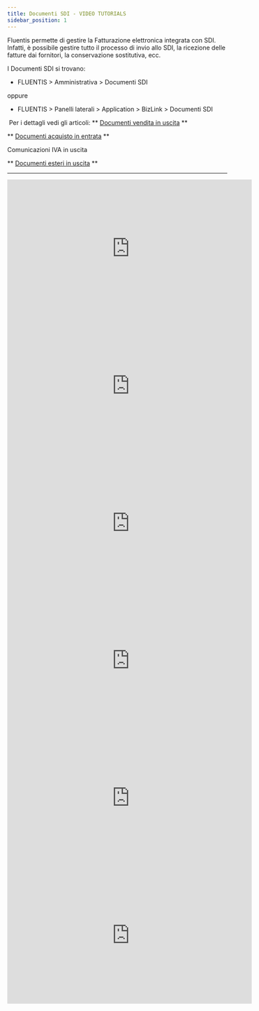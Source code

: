 ```yaml
---
title: Documenti SDI - VIDEO TUTORIALS
sidebar_position: 1
---
```


Fluentis permette di gestire la Fatturazione elettronica integrata con SDI. Infatti, è possibile gestire tutto il processo di invio allo SDI, la ricezione delle fatture dai fornitori, la conservazione sostitutiva, ecc.

I Documenti SDI si trovano:


 - FLUENTIS > Amministrativa > Documenti SDI

oppure


 - FLUENTIS > Panelli laterali > Application > BizLink > Documenti SDI

 Per i dettagli vedi gli articoli: ** [Documenti vendita in uscita](/docs/finance-area/sdi-documents/outgoing-sales-documents) **

** [Documenti acquisto in entrata](/docs/finance-area/sdi-documents/incoming-purchase-documents) **

Comunicazioni IVA in uscita

** [Documenti esteri in uscita](/docs/finance-area/sdi-documents/outgoing-foreign-purchase-documents) **

---

<iframe width="560" height="315" src="https://www.youtube.com/embed/2obPKWM9aFE" title="YouTube video player" frameborder="0" allowfullscreen= "true"></iframe>

<iframe width="560" height="315" src="https://www.youtube.com/embed/hnEjquEtLDo" title="YouTube video player" frameborder="0" allowfullscreen= "true"></iframe>

<iframe width="560" height="315" src="https://www.youtube.com/embed/2UbRju_n0sI" title="YouTube video player" frameborder="0" allowfullscreen= "true"></iframe>

<iframe width="560" height="315" src="https://www.youtube.com/embed/mIsN2W8NPO0" title="YouTube video player" frameborder="0" allowfullscreen= "true"></iframe>

<iframe width="560" height="315" src="https://www.youtube.com/embed/CY522zV62m4" title="YouTube video player" frameborder="0" allowfullscreen= "true"></iframe>

<iframe width="560" height="315" src="https://www.youtube.com/embed/ajdn5TBdp9A" title="YouTube video player" frameborder="0" allowfullscreen= "true"></iframe>